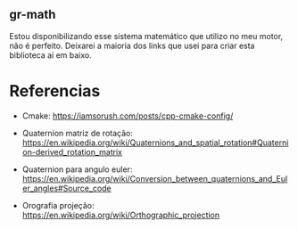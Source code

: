 ## gr-math

Estou disponibilizando esse sistema matemático que utilizo no meu motor, não é perfeito. Deixarei a maioria dos links que usei para criar esta biblioteca ai em baixo.

# Referencias

* Cmake: https://iamsorush.com/posts/cpp-cmake-config/

* Quaternion matriz de rotação: https://en.wikipedia.org/wiki/Quaternions_and_spatial_rotation#Quaternion-derived_rotation_matrix

* Quaternion para angulo euler: https://en.wikipedia.org/wiki/Conversion_between_quaternions_and_Euler_angles#Source_code

* Orografia projeção: https://en.wikipedia.org/wiki/Orthographic_projection




